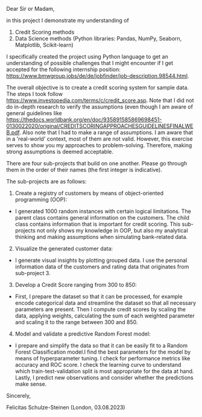 Dear Sir or Madam,                                                                                                


in this project I demonstrate my understanding of

1. Credit Scoring methods
2. Data Science methods (Python libraries: Pandas, NumPy, Seaborn,  Matplotlib, Scikit-learn)

I specifically created the project using Python language to get an understanding of possible challenges that I might encounter if I get accepted for the following internship position: https://www.bmwgroup.jobs/de/de/jobfinder/job-description.98544.html. 

The overall objective is to create a credit scoring system for sample data. The steps I took follow https://www.investopedia.com/terms/c/credit_score.asp. Note that I did not do in-depth research to verify the assumptions (even though I am aware of general guidelines like https://thedocs.worldbank.org/en/doc/935891585869698451-0130022020/original/CREDITSCORINGAPPROACHESGUIDELINESFINALWEB.pdf. Also note that I had to make a range of assumptions. I am aware that in a 'real-world' context, most of them are not valid. However, this exercise serves to show you my approaches to problem-solving. Therefore, making strong assumptions is deemed acceptable.

There are four sub-projects that build on one another. Please go through them in the order of their names (the first integer is indicative).

The sub-projects are as follows:

1. Create a registry of customers by means of object-oriented programming (OOP):

- I generated 1000 random instances with certain logical limitations. The parent class contains general information on the customers. The child class contains information that is important for credit scoring. This sub-projects not only shows my knowledge in OOP, but also my analytical thinking and making assumptions when simulating bank-related data.
    
2. Visualize the generated customer data:

- I generate visual insights by plotting grouped data. I use the personal information data of the customers and rating data that originates from sub-project 3.

3. Develop a Credit Score ranging from 300 to 850:

- First, I prepare the dataset so that it can be processed, for example encode categorical data and streamline the dataset so that all necessary parameters are present. Then I compute credit scores by scaling the data,  applying weights, calculating the sum of each weighted parameter and scaling it to the range between 300 and 850.

4. Model and validate a predictive Random Forest model:

- I prepare and simplify the data so that it can be easily fit to a Random Forest Classification model.I find the best parameters for the model by means of hyperparameter tuning. I check for performance metrics like accuracy and ROC score. I check the learning curve to understand which train-test-validation split is most appropriate for the data at hand. Lastly, I predict new observations and consider whether the predictions make sense.
    
    
Sincerely,

Felicitas Schulze-Steinen (London, 03.08.2023)

